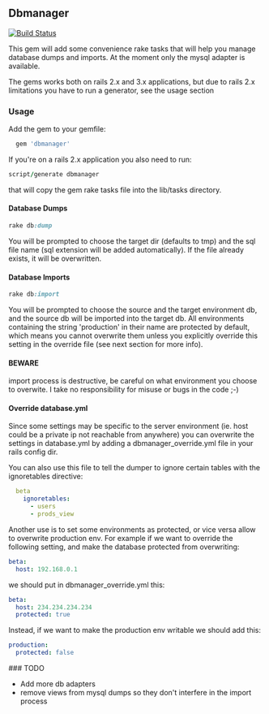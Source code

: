 ## Dbmanager

[![Build Status](https://secure.travis-ci.org/spaghetticode/dbmanager.png)](http://travis-ci.org/spaghetticode/dbmanager)

This gem will add some convenience rake tasks that will help you manage database
dumps and imports. At the moment only the mysql adapter is available.

The gems works both on rails 2.x and 3.x applications, but due to rails 2.x
limitations you have to run a generator, see the usage section


### Usage

Add the gem to your gemfile:

```ruby
  gem 'dbmanager'
```

If you're on a rails 2.x application you also need to run:

```ruby
script/generate dbmanager
```
that will copy the gem rake tasks file into the lib/tasks directory.


#### Database Dumps

```ruby
rake db:dump
```

You will be prompted to choose the target dir (defaults to tmp) and the sql file
name (sql extension will be added automatically). If the file already exists, it
will be overwritten.


#### Database Imports

```ruby
rake db:import
```

You will be prompted to choose the source and the target environment db, and the
source db will be imported into the target db. All environments containing the
string 'production' in their name are protected by default, which means you cannot
overwrite them unless you explicitly override this setting in the override file
(see next section for more info).

#### BEWARE

import process is destructive, be careful on what environment you choose to
overwite. I take no responsibility for misuse or bugs in the code ;-)


#### Override database.yml

Since some settings may be specific to the server environment (ie. host could
be a private ip not reachable from anywhere) you can overwrite the settings in
database.yml by adding a dbmanager_override.yml file in your rails config dir.

You can also use this file to tell the dumper to ignore certain tables with
the ignoretables directive:

```yaml
  beta
    ignoretables:
      - users
      - prods_view
```

Another use is to set some environments as protected, or vice versa allow to
overwrite production env.
For example if we want to override the following setting, and make the database
protected from overwriting:

```yaml
beta:
  host: 192.168.0.1
```
we should put in dbmanager_override.yml this:

```yaml
beta:
  host: 234.234.234.234
  protected: true
```

Instead, if we want to make the production env writable we should add this:

```yaml
production:
  protected: false
```


### TODO

* Add more db adapters
* remove views from mysql dumps so they don't interfere in the import process
